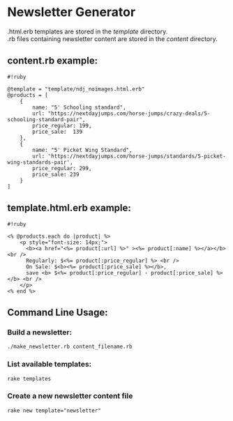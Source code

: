 # Newsletter Generator
.html.erb templates are stored in the *template* directory.  
.rb files containing newsletter content are stored in the *content* directory.

## content.rb example:

```
#!ruby

@template = "template/ndj_noimages.html.erb"
@products = [
    {
        name: "5' Schooling standard",
        url: "https://nextdayjumps.com/horse-jumps/crazy-deals/5-schooling-standard-pair",
        price_regular: 199,
        price_sale:  139
    },
    {
        name: "5' Picket Wing Standard",
        url: 'https://nextdayjumps.com/horse-jumps/standards/5-picket-wing-standards-pair',
        price_regular: 299,
        price_sale: 239
    }
]
```

## template.html.erb example:

```
#!ruby

<% @products.each do |product| %>
    <p style="font-size: 14px;">
      <b><a href="<%= product[:url] %>" ><%= product[:name] %></a></b> <br />
      Regularly: $<%= product[:price_regular] %> <br />
      On Sale: $<b><%= product[:price_sale] %></b>,
      save <b> $<%= product[:price_regular] - product[:price_sale] %></b> <br />
    </p>
<% end %>
```

## Command Line Usage:

### Build a newsletter:

```
./make_newsletter.rb content_filename.rb
```

### List available templates:

```
rake templates
```

### Create a new newsletter content file

```
rake new template="newsletter"
```
